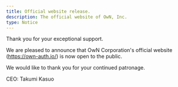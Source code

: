 ```yaml
---
title: Official website release.
description: The official website of OwN, Inc.
type: Notice
---
```


Thank you for your exceptional support.

We are pleased to announce that OwN Corporation's official website (https://own-auth.io/) is now open to the public.

We would like to thank you for your continued patronage.

CEO: Takumi Kasuo
